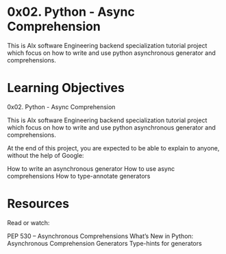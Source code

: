 # 0x02. Python - Async Comprehension

This is Alx software Engineering backend specialization tutorial project which focus on how to write and use python asynchronous generator and comprehensions.

# Learning Objectives
0x02. Python - Async Comprehension

This is Alx software Engineering backend specialization tutorial project which focus on how to write and use python asynchronous generator and comprehensions.


At the end of this project, you are expected to be able to explain to anyone, without the help of Google:

How to write an asynchronous generator
How to use async comprehensions
How to type-annotate generators

# Resources
Read or watch:

PEP 530 – Asynchronous Comprehensions
What’s New in Python: Asynchronous Comprehension Generators
Type-hints for generators
